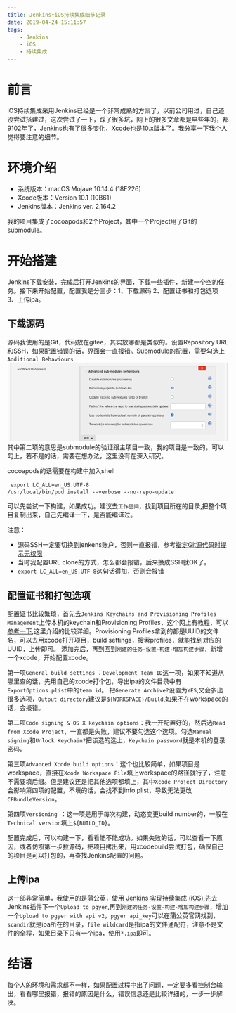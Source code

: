 ```yaml
---
title: Jenkins+iOS持续集成细节记录
date: 2019-04-24 15:11:57
tags:
	- Jenkins
	- iOS
	- 持续集成
---
```



# 前言

iOS持续集成采用Jenkins已经是一个非常成熟的方案了，以前公司用过，自己还没尝试搭建过，这次尝试了一下，踩了很多坑，网上的很多文章都是早些年的，都9102年了，Jenkins也有了很多变化，Xcode也是10.x版本了。我分享一下我个人觉得要注意的细节。

<!-- more -->
# 环境介绍

- 系统版本：macOS Mojave 10.14.4 (18E226)
- Xcode版本：Version 10.1 (10B61)
- Jenkins版本：Jenkins ver. 2.164.2

我的项目集成了cocoapods和2个Project，其中一个Project用了Git的submodule。


# 开始搭建

Jenkins下载安装，完成后打开Jenkins的界面，下载一些插件，新建一个空的任务。接下来开始配置，配置我是分三步：1、下载源码 2、配置证书和打包选项 3、上传ipa。


## 下载源码


源码我使用的是Git，代码放在gitee，其实放哪都是类似的。设置Repository URL和SSH，如果配置错误的话，界面会一直报错。Submodule的配置，需要勾选上
`Additional Behaviours`
![Submodule](Jenkins-iOS持续集成细节记录/yuanma1.png)
其中第二项的意思是submodule的验证跟主项目一致，我的项目是一致的，可以勾上，若不是的话，需要在想办法，这里没有在深入研究。

cocoapods的话需要在构建中加入shell

```highlight 
 export LC_ALL=en_US.UTF-8
/usr/local/bin/pod install --verbose --no-repo-update 

```
可以先尝试一下构建，如果成功。建议去`工作空间`，找到项目所在的目录,把整个项目复制出来，自己先编译一下，是否能编译过。

注意：

- 源码SSH一定要切换到jenkens账户，否则一直报错，参考[指定Git源代码时提示无权限](https://www.jianshu.com/p/ed0edb93e234)
- 当时我配置URL clone的方式，怎么都会报错，后来换成SSH就OK了。
- `export LC_ALL=en_US.UTF-8`这句话得加，否则会报错

## 配置证书和打包选项

配置证书比较繁琐，首先去`Jenkins
Keychains and Provisioning Profiles Management`上传本机的keychain和Provisioning Profiles，这个网上有教程，可以[参考一下](https://www.jianshu.com/p/70e4335b0bd6),这里介绍的比较详细。Provisioning Profiles拿到的都是UUID的文件名，可以去用xcode打开项目，build settings，搜索profiles，就能找到对应的UUID，上传即可。
添加完后，再到回到`刚建的任务-设置-构建-增加构建步骤`，新增一个xcode，开始配置xcode。

第一项`General build settings` ：`Development Team ID`这一项，如果不知道从哪里查的话，先用自己的xcode打个包，导出ipa的文件目录中有`ExportOptions.plist`中的`team id`。
把`Generate Archive?`设置为`YES`,又会多出很多选项，`Output directory`建议是`${WORKSPACE}/Build`,如果不在workspace的话，会报错。

第二项`Code signing & OS X keychain options`：我一开配置好的，然后选`Read from Xcode Project`，一直都是失败，建议不要勾选这个选项。勾选`Manual signing`和`Unlock Keychain?`把该选的选上，`Keychain password`就是本机的登录密码。

第三项`Advanced Xcode build options`：这个也比较简单，如果项目是workspace，直接在`Xcode Workspace File`填上workspace的路径就行了，注意不需要填后缀。但是建议还是把其他选项都填上，其中`Xcode Project Directory`会影响第四项的配置，不填的话，会找不到info.plist，导致无法更改`CFBundleVersion`。

第四项`Versioning `：这一项是用于每次构建，动态变更build number的，一般在`Technical version`填上`${BUILD_ID}`。


配置完成后，可以构建一下，看看能不能成功。如果失败的话，可以查看一下原因，或者仿照第一步拉源码，把项目拷出来，用xcodebuild尝试打包，确保自己的项目是可以打包的，再查找Jenkins配置的问题。


## 上传ipa

这一部非常简单，我使用的是蒲公英，[使用 Jenkins 实现持续集成 (iOS)](https://www.pgyer.com/doc/view/jenkins_ios),先去Jenkins插件下一个`Upload to pgyer`,再到`刚建的任务-设置-构建-增加构建步骤`，增加一个`Upload to pgyer with api v2`，`pgyer api_key`可以在蒲公英官网找到，`scandir`就是ipa所在的目录，`file wildcard`是指ipa的文件通配符，注意不是文件的全程，如果目录下只有一个ipa，使用`*.ipa`即可。


#  结语

每个人的环境和需求都不一样，如果配置过程中出了问题，一定要多看控制台输出，看看哪里报错，报错的原因是什么，错误信息还是比较详细的，一步一步解决。
